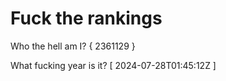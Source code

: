 # Fuck the rankings

Who the hell am I?
{ 2361129 }

What fucking year is it?
[ 2024-07-28T01:45:12Z ]
